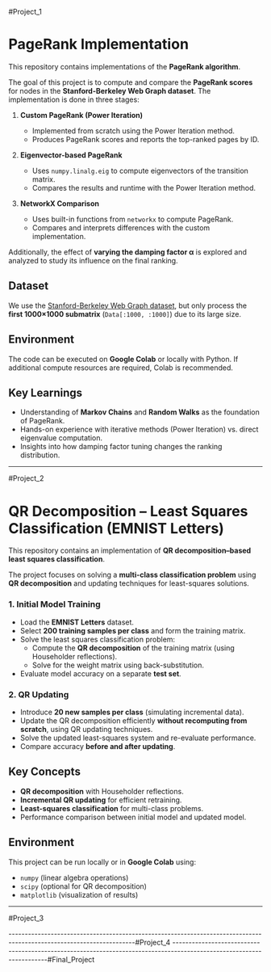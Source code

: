 #Project_1

# PageRank Implementation

This repository contains implementations of the **PageRank algorithm**.

The goal of this project is to compute and compare the **PageRank scores** for nodes in the **Stanford-Berkeley Web Graph dataset**. The implementation is done in three stages:

1. **Custom PageRank (Power Iteration)**  
   - Implemented from scratch using the Power Iteration method.  
   - Produces PageRank scores and reports the top-ranked pages by ID.  

2. **Eigenvector-based PageRank**  
   - Uses `numpy.linalg.eig` to compute eigenvectors of the transition matrix.  
   - Compares the results and runtime with the Power Iteration method.  

3. **NetworkX Comparison**  
   - Uses built-in functions from `networkx` to compute PageRank.  
   - Compares and interprets differences with the custom implementation.  

Additionally, the effect of **varying the damping factor α** is explored and analyzed to study its influence on the final ranking.

## Dataset
We use the [Stanford-Berkeley Web Graph dataset](https://www.kaggle.com/datasets/wolfram77/graphs-snap-web/data), but only process the **first 1000×1000 submatrix** (`Data[:1000, :1000]`) due to its large size.  

## Environment
The code can be executed on **Google Colab** or locally with Python. If additional compute resources are required, Colab is recommended.  

## Key Learnings
- Understanding of **Markov Chains** and **Random Walks** as the foundation of PageRank.  
- Hands-on experience with iterative methods (Power Iteration) vs. direct eigenvalue computation.  
- Insights into how damping factor tuning changes the ranking distribution. 
--------------------------------------------------------------------------------------------------------------------
#Project_2
# QR Decomposition – Least Squares Classification (EMNIST Letters)

This repository contains an implementation of **QR decomposition–based least squares classification**.

The project focuses on solving a **multi-class classification problem** using **QR decomposition** and updating techniques for least-squares solutions.

### 1. Initial Model Training
- Load the **EMNIST Letters** dataset.  
- Select **200 training samples per class** and form the training matrix.  
- Solve the least squares classification problem:
  - Compute the **QR decomposition** of the training matrix (using Householder reflections).
  - Solve for the weight matrix using back-substitution.
- Evaluate model accuracy on a separate **test set**.

### 2. QR Updating
- Introduce **20 new samples per class** (simulating incremental data).
- Update the QR decomposition efficiently **without recomputing from scratch**, using QR updating techniques.
- Solve the updated least-squares system and re-evaluate performance.
- Compare accuracy **before and after updating**.


## Key Concepts
- **QR decomposition** with Householder reflections.
- **Incremental QR updating** for efficient retraining.
- **Least-squares classification** for multi-class problems.
- Performance comparison between initial model and updated model.

## Environment
This project can be run locally or in **Google Colab** using:
- `numpy` (linear algebra operations)
- `scipy` (optional for QR decomposition)
- `matplotlib` (visualization of results)
---------------------------------------------------------------------------------------------------------------------
#Project_3

---------------------------------------------------------------------------------------------------------------------#Project_4
---------------------------------------------------------------------------------------------------------------------#Final_Project
